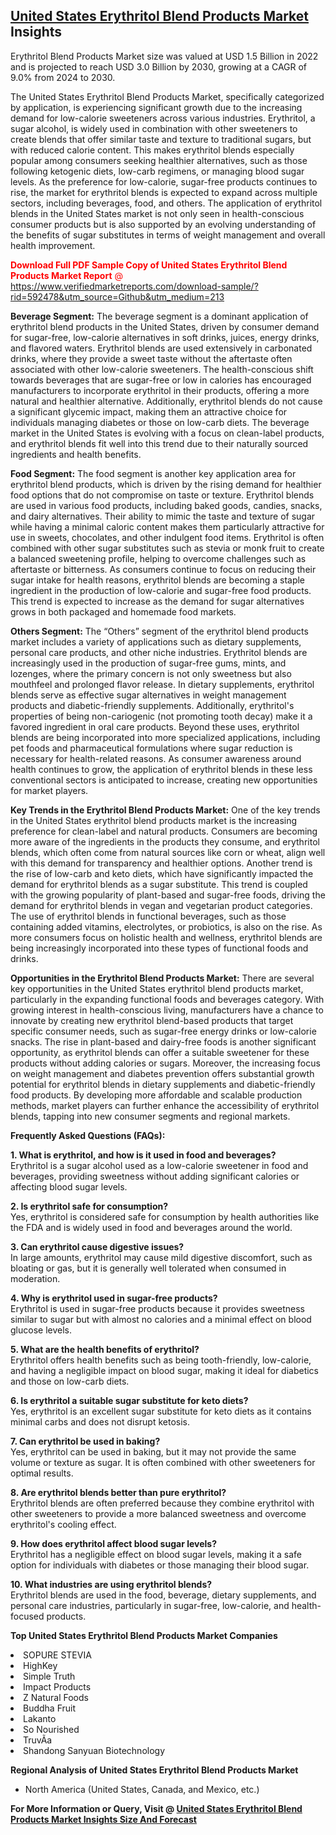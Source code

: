 <h2><a href="https://www.verifiedmarketreports.com/download-sample/?rid=592478&amp;utm_source=Github&amp;utm_medium=213" target="_blank">United States Erythritol Blend Products Market</a> Insights</h2><p>Erythritol Blend Products Market size was valued at USD 1.5 Billion in 2022 and is projected to reach USD 3.0 Billion by 2030, growing at a CAGR of 9.0% from 2024 to 2030.</p><p><div> <p>The United States Erythritol Blend Products Market, specifically categorized by application, is experiencing significant growth due to the increasing demand for low-calorie sweeteners across various industries. Erythritol, a sugar alcohol, is widely used in combination with other sweeteners to create blends that offer similar taste and texture to traditional sugars, but with reduced calorie content. This makes erythritol blends especially popular among consumers seeking healthier alternatives, such as those following ketogenic diets, low-carb regimens, or managing blood sugar levels. As the preference for low-calorie, sugar-free products continues to rise, the market for erythritol blends is expected to expand across multiple sectors, including beverages, food, and others. The application of erythritol blends in the United States market is not only seen in health-conscious consumer products but is also supported by an evolving understanding of the benefits of sugar substitutes in terms of weight management and overall health improvement. <p><span class=""><span style="color: #ff0000;"><strong>Download Full PDF Sample Copy of United States Erythritol Blend Products Market Report</strong> @ </span><a href="https://www.verifiedmarketreports.com/download-sample/?rid=592478&amp;utm_source=Github&amp;utm_medium=213" target="_blank">https://www.verifiedmarketreports.com/download-sample/?rid=592478&amp;utm_source=Github&amp;utm_medium=213</a></span></p></p><p><strong>Beverage Segment:</strong> The beverage segment is a dominant application of erythritol blend products in the United States, driven by consumer demand for sugar-free, low-calorie alternatives in soft drinks, juices, energy drinks, and flavored waters. Erythritol blends are used extensively in carbonated drinks, where they provide a sweet taste without the aftertaste often associated with other low-calorie sweeteners. The health-conscious shift towards beverages that are sugar-free or low in calories has encouraged manufacturers to incorporate erythritol in their products, offering a more natural and healthier alternative. Additionally, erythritol blends do not cause a significant glycemic impact, making them an attractive choice for individuals managing diabetes or those on low-carb diets. The beverage market in the United States is evolving with a focus on clean-label products, and erythritol blends fit well into this trend due to their naturally sourced ingredients and health benefits.<p><strong>Food Segment:</strong> The food segment is another key application area for erythritol blend products, which is driven by the rising demand for healthier food options that do not compromise on taste or texture. Erythritol blends are used in various food products, including baked goods, candies, snacks, and dairy alternatives. Their ability to mimic the taste and texture of sugar while having a minimal caloric content makes them particularly attractive for use in sweets, chocolates, and other indulgent food items. Erythritol is often combined with other sugar substitutes such as stevia or monk fruit to create a balanced sweetening profile, helping to overcome challenges such as aftertaste or bitterness. As consumers continue to focus on reducing their sugar intake for health reasons, erythritol blends are becoming a staple ingredient in the production of low-calorie and sugar-free food products. This trend is expected to increase as the demand for sugar alternatives grows in both packaged and homemade food markets.<p><strong>Others Segment:</strong> The “Others” segment of the erythritol blend products market includes a variety of applications such as dietary supplements, personal care products, and other niche industries. Erythritol blends are increasingly used in the production of sugar-free gums, mints, and lozenges, where the primary concern is not only sweetness but also mouthfeel and prolonged flavor release. In dietary supplements, erythritol blends serve as effective sugar alternatives in weight management products and diabetic-friendly supplements. Additionally, erythritol's properties of being non-cariogenic (not promoting tooth decay) make it a favored ingredient in oral care products. Beyond these uses, erythritol blends are being incorporated into more specialized applications, including pet foods and pharmaceutical formulations where sugar reduction is necessary for health-related reasons. As consumer awareness around health continues to grow, the application of erythritol blends in these less conventional sectors is anticipated to increase, creating new opportunities for market players.<p><strong>Key Trends in the Erythritol Blend Products Market:</strong> One of the key trends in the United States erythritol blend products market is the increasing preference for clean-label and natural products. Consumers are becoming more aware of the ingredients in the products they consume, and erythritol blends, which often come from natural sources like corn or wheat, align well with this demand for transparency and healthier options. Another trend is the rise of low-carb and keto diets, which have significantly impacted the demand for erythritol blends as a sugar substitute. This trend is coupled with the growing popularity of plant-based and sugar-free foods, driving the demand for erythritol blends in vegan and vegetarian product categories. The use of erythritol blends in functional beverages, such as those containing added vitamins, electrolytes, or probiotics, is also on the rise. As more consumers focus on holistic health and wellness, erythritol blends are being increasingly incorporated into these types of functional foods and drinks.<p><strong>Opportunities in the Erythritol Blend Products Market:</strong> There are several key opportunities in the United States erythritol blend products market, particularly in the expanding functional foods and beverages category. With growing interest in health-conscious living, manufacturers have a chance to innovate by creating new erythritol blend-based products that target specific consumer needs, such as sugar-free energy drinks or low-calorie snacks. The rise in plant-based and dairy-free foods is another significant opportunity, as erythritol blends can offer a suitable sweetener for these products without adding calories or sugars. Moreover, the increasing focus on weight management and diabetes prevention offers substantial growth potential for erythritol blends in dietary supplements and diabetic-friendly food products. By developing more affordable and scalable production methods, market players can further enhance the accessibility of erythritol blends, tapping into new consumer segments and regional markets.<p><strong>Frequently Asked Questions (FAQs):</strong></p><p><strong>1. What is erythritol, and how is it used in food and beverages?</strong><br>Erythritol is a sugar alcohol used as a low-calorie sweetener in food and beverages, providing sweetness without adding significant calories or affecting blood sugar levels.</p><p><strong>2. Is erythritol safe for consumption?</strong><br>Yes, erythritol is considered safe for consumption by health authorities like the FDA and is widely used in food and beverages around the world.</p><p><strong>3. Can erythritol cause digestive issues?</strong><br>In large amounts, erythritol may cause mild digestive discomfort, such as bloating or gas, but it is generally well tolerated when consumed in moderation.</p><p><strong>4. Why is erythritol used in sugar-free products?</strong><br>Erythritol is used in sugar-free products because it provides sweetness similar to sugar but with almost no calories and a minimal effect on blood glucose levels.</p><p><strong>5. What are the health benefits of erythritol?</strong><br>Erythritol offers health benefits such as being tooth-friendly, low-calorie, and having a negligible impact on blood sugar, making it ideal for diabetics and those on low-carb diets.</p><p><strong>6. Is erythritol a suitable sugar substitute for keto diets?</strong><br>Yes, erythritol is an excellent sugar substitute for keto diets as it contains minimal carbs and does not disrupt ketosis.</p><p><strong>7. Can erythritol be used in baking?</strong><br>Yes, erythritol can be used in baking, but it may not provide the same volume or texture as sugar. It is often combined with other sweeteners for optimal results.</p><p><strong>8. Are erythritol blends better than pure erythritol?</strong><br>Erythritol blends are often preferred because they combine erythritol with other sweeteners to provide a more balanced sweetness and overcome erythritol's cooling effect.</p><p><strong>9. How does erythritol affect blood sugar levels?</strong><br>Erythritol has a negligible effect on blood sugar levels, making it a safe option for individuals with diabetes or those managing their blood sugar.</p><p><strong>10. What industries are using erythritol blends?</strong><br>Erythritol blends are used in the food, beverage, dietary supplements, and personal care industries, particularly in sugar-free, low-calorie, and health-focused products.</p></div></p><p><strong>Top United States Erythritol Blend Products Market Companies</strong></p><div data-test-id=""><p><li>SOPURE STEVIA</li><li> HighKey</li><li> Simple Truth</li><li> Impact Products</li><li> Z Natural Foods</li><li> Buddha Fruit</li><li> Lakanto</li><li> So Nourished</li><li> TruvÃ­a</li><li> Shandong Sanyuan Biotechnology</li></p><div><strong>Regional Analysis of&nbsp;United States Erythritol Blend Products Market</strong></div><ul><li dir="ltr"><p dir="ltr">North America&nbsp;(United States, Canada, and Mexico, etc.)</p></li></ul><p><strong>For More Information or Query, Visit @&nbsp;</strong><strong><a href="https://www.verifiedmarketreports.com/product/erythritol-blend-products-market/?utm_source=Github&amp;utm_medium=213" target="_blank">United States Erythritol Blend Products Market Insights Size And Forecast</a></strong></p></div>
